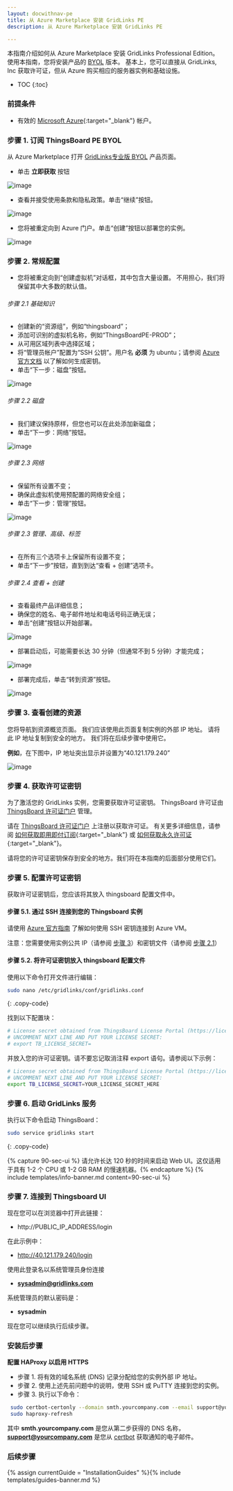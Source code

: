 ```yaml
---
layout: docwithnav-pe
title: 从 Azure Marketplace 安装 GridLinks PE
description: 从 Azure Marketplace 安装 GridLinks PE

---
```


本指南介绍如何从 Azure Marketplace 安装 GridLinks Professional Edition。
使用本指南，您将安装产品的 [BYOL](https://docs.microsoft.com/en-us/azure/marketplace/marketplace-faq-publisher-guide#pricing-and-payment) 版本。
基本上，您可以直接从 GridLinks, Inc 获取许可证，但从 Azure 购买相应的服务器实例和基础设施。

* TOC
{:toc}

### 前提条件

- 有效的 [Microsoft Azure](https://azure.microsoft.com){:target="_blank"} 帐户。

### 步骤 1. 订阅 ThingsBoard PE BYOL

从 Azure Marketplace 打开 [ GridLinks专业版 BYOL](https://azuremarketplace.microsoft.com/en-us/marketplace/apps/things-board.tb-pe-byol) 产品页面。

- 单击 **立即获取** 按钮

![image](/images/user-guide/install/azure-marketplace/get-it-now.png)

- 查看并接受使用条款和隐私政策。单击“继续”按钮。

![image](/images/user-guide/install/azure-marketplace/continue.png)

- 您将被重定向到 Azure 门户。单击“创建”按钮以部署您的实例。

![image](/images/user-guide/install/azure-marketplace/create.png)

### 步骤 2. 常规配置

- 您将被重定向到“创建虚拟机”对话框，其中包含大量设置。
不用担心，我们将保留其中大多数的默认值。

###### 步骤 2.1 基础知识

- 创建新的“资源组”，例如“thingsboard”；
- 添加可识别的虚拟机名称，例如“ThingsBoardPE-PROD”；
- 从可用区域列表中选择区域；
- 将“管理员帐户”配置为“SSH 公钥”。用户名 **必须** 为 ubuntu；请参阅 [Azure 官方文档](https://docs.microsoft.com/en-us/azure/virtual-machines/linux/ssh-from-windows) 以了解如何生成密钥。
- 单击“下一步：磁盘”按钮。

![image](/images/user-guide/install/azure-marketplace/config-basics.png)

###### 步骤 2.2 磁盘

- 我们建议保持原样，但您也可以在此处添加新磁盘；
- 单击“下一步：网络”按钮。

![image](/images/user-guide/install/azure-marketplace/config-disks.png)

###### 步骤 2.3 网络

- 保留所有设置不变；
- 确保此虚拟机使用预配置的网络安全组；
- 单击“下一步：管理”按钮。

![image](/images/user-guide/install/azure-marketplace/config-networking.png)

###### 步骤 2.3 管理、高级、标签

- 在所有三个选项卡上保留所有设置不变；
- 单击“下一步”按钮，直到到达“查看 + 创建”选项卡。

###### 步骤 2.4 查看 + 创建

- 查看最终产品详细信息；
- 确保您的姓名、电子邮件地址和电话号码正确无误；
- 单击“创建”按钮以开始部署。

![image](/images/user-guide/install/azure-marketplace/config-review.png)

- 部署启动后，可能需要长达 30 分钟（但通常不到 5 分钟）才能完成；

![image](/images/user-guide/install/azure-marketplace/launch-progress.png)

- 部署完成后，单击“转到资源”按钮。

![image](/images/user-guide/install/azure-marketplace/launch-completed.png)

### 步骤 3. 查看创建的资源

您将导航到资源概览页面。
我们应该使用此页面复制实例的外部 IP 地址。
请将此 IP 地址复制到安全的地方。
我们将在后续步骤中使用它。

**例如**，在下图中，IP 地址突出显示并设置为“40.121.179.240”

![image](/images/user-guide/install/azure-marketplace/resource-overview.png)

### 步骤 4. 获取许可证密钥

为了激活您的 GridLinks 实例，您需要获取许可证密钥。
ThingsBoard 许可证由 [ThingsBoard 许可证门户](https://license.thingsboard.io/signup) 管理。

请在 [ThingsBoard 许可证门户](https://license.thingsboard.io/signup) 上注册以获取许可证。
有关更多详细信息，请参阅 [如何获取即用即付订阅](https://www.youtube.com/watch?v=dK-QDFGxWek){:target="_blank"} 或 [如何获取永久许可证](https://www.youtube.com/watch?v=GPe0lHolWek){:target="_blank"}。

请将您的许可证密钥保存到安全的地方。我们将在本指南的后面部分使用它们。

### 步骤 5. 配置许可证密钥

获取许可证密钥后，您应该将其放入 thingsboard 配置文件中。

#### 步骤 5.1. 通过 SSH 连接到您的 Thingsboard 实例

请使用 [Azure 官方指南](https://docs.microsoft.com/en-us/azure/virtual-machines/linux/ssh-from-windows) 了解如何使用 SSH 密钥连接到 Azure VM。

注意：您需要使用实例公共 IP（请参阅 [步骤 3](/docs/user-guide/install/pe/cluster/azure-from-markeplace/#step-3-review-created-resource)）和密钥文件（请参阅 [步骤 2.1](/docs/user-guide/install/pe/cluster/azure-from-markeplace/#step-21-basics)）

#### 步骤 5.2. 将许可证密钥放入 thingsboard 配置文件

使用以下命令打开文件进行编辑：

```bash 
sudo nano /etc/gridlinks/conf/gridlinks.conf
```
{: .copy-code}

找到以下配置块：

```bash
# License secret obtained from ThingsBoard License Portal (https://license.thingsboard.io)
# UNCOMMENT NEXT LINE AND PUT YOUR LICENSE SECRET:
# export TB_LICENSE_SECRET=
```

并放入您的许可证密钥。请不要忘记取消注释 export 语句。请参阅以下示例：

```bash
# License secret obtained from ThingsBoard License Portal (https://license.thingsboard.io)
# UNCOMMENT NEXT LINE AND PUT YOUR LICENSE SECRET:
export TB_LICENSE_SECRET=YOUR_LICENSE_SECRET_HERE
```

### 步骤 6. 启动 GridLinks 服务

执行以下命令启动 ThingsBoard：

```bash
sudo service gridlinks start
```
{: .copy-code}

{% capture 90-sec-ui %}
请允许长达 120 秒的时间来启动 Web UI。这仅适用于具有 1-2 个 CPU 或 1-2 GB RAM 的慢速机器。{% endcapture %}
{% include templates/info-banner.md content=90-sec-ui %}

### 步骤 7. 连接到 Thingsboard UI

现在您可以在浏览器中打开此链接：

- http://PUBLIC_IP_ADDRESS/login

在此示例中：

- http://40.121.179.240/login

使用此登录名以系统管理员身份连接

- **sysadmin@gridlinks.com**

系统管理员的默认密码是：

- **sysadmin**

现在您可以继续执行后续步骤。

### 安装后步骤

**配置 HAProxy 以启用 HTTPS**

* 步骤 1. 将有效的域名系统 (DNS) 记录分配给您的实例外部 IP 地址。
* 步骤 2. 使用上述先前问题中的说明，使用 SSH 或 PuTTY 连接到您的实例。
* 步骤 3. 执行以下命令：
```bash
 sudo certbot-certonly --domain smth.yourcompany.com --email support@yourcompany.com
 sudo haproxy-refresh
 ```
其中 **smth.yourcompany.com** 是您从第二步获得的 DNS 名称，**support@yourcompany.com** 是您从 [certbot](https://certbot.eff.org/) 获取通知的电子邮件。

### 后续步骤

{% assign currentGuide = "InstallationGuides" %}{% include templates/guides-banner.md %}